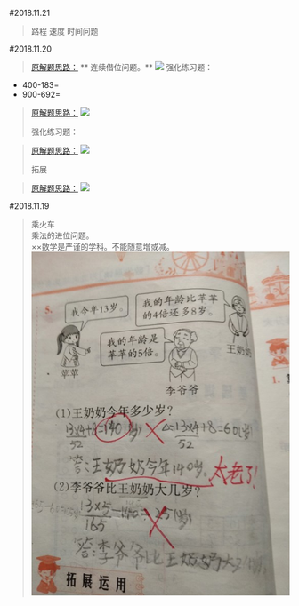 #2018.11.21

> 路程 速度 时间问题

#2018.11.20

> [原解题思路：](#20181120-1)
>** 连续借位问题。**
![](/assets/20181120_1.jpg)
> 强化练习题：
* 400-183=      
* 900-692=

> [原解题思路：](#20181120-1)
![](/assets/20181120-2.jpg)
>
>强化练习题：

> [原解题思路：](#20181120-2)
![](/assets/20181120-3.jpg)
> <p id="20181120"/>拓展

>[原解题思路：](#20181120-3)
![](/assets/20181120-4.jpg)

#2018.11.19
> 乘火车  
> 乘法的进位问题。  
> ××数学是严谨的学科。不能随意增或减。  
> ![](/assets/IMG_1.jpg)



